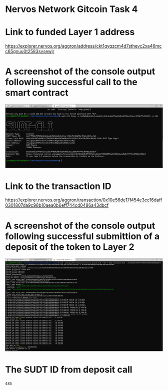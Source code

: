 # Nervos Network Gitcoin Task 4

# Link to funded Layer 1 address
https://explorer.nervos.org/aggron/address/ckt1qyqzcm4d7sthevc2xa46mcc65gnuu0t2583svsewjr

# A screenshot of the console output following successful call to the smart contract
![issue-token](./issue-token-layer-1.png)

# Link to the transaction ID 
https://explorer.nervos.org/aggron/transaction/0x10e56de17f454e3cc16daff0301807da9c98b10aea0b6eff744cd0486a43dbcf

# A screenshot of the console output following successful submittion of a deposit of the token to Layer 2
![deposit-token](./deposit-token-to-layer-2.png)

# The SUDT ID from deposit call
```sh
485
```